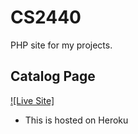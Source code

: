 # CS2440

PHP site for my projects.

## Catalog Page

[![Live Site]](https://lucianoremes2440.herokuapp.com/catalog/)

- This is hosted on Heroku
